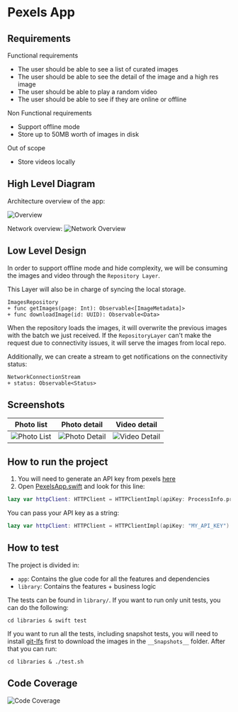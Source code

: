 # Pexels App

## Requirements

Functional requirements
* The user should be able to see a list of curated images
* The user should be able to see the detail of the image and a high res image
* The user should be able to play a random video
* The user should be able to see if they are online or offline

Non Functional requirements
* Support offline mode
* Store up to 50MB worth of images in disk

Out of scope
* Store videos locally

## High Level Diagram
Architecture overview of the app:

![Overview](./images/high_level_design.png)

Network overview:
![Network Overview](./images/network_design.png)

## Low Level Design
In order to support offline mode and hide complexity, we will be consuming 
the images and video through the `Repository Layer`.

This Layer will also be in charge of syncing the local storage.

```
ImagesRepository
+ func getImages(page: Int): Observable<[ImageMetadata]>
+ func downloadImage(id: UUID): Observable<Data>
```

When the repository loads the images, it will overwrite the previous images with the batch
we just received. If the `RepositoryLayer` can't make the request due to connectivity issues,
it will serve the images from local repo.

Additionally, we can create a stream to get notifications on the connectivity status:
```
NetworkConnectionStream
+ status: Observable<Status>
```

## Screenshots
| Photo list | Photo detail | Video detail |
|------------|--------------|--------------|
| ![Photo List](./images/photo_list.PNG) | ![Photo Detail](./images/photo_detail.PNG) | ![Video Detail](./images/video_detail.PNG) |

## How to run the project
1. You will need to generate an API key from pexels [here](https://help.pexels.com/hc/en-us/articles/900004904026-How-do-I-get-an-API-key)
2. Open [PexelsApp.swift](apps/PexelsApp/PexelsApp/PexelsApp.swift) and look for this line:
```swift
lazy var httpClient: HTTPClient = HTTPClientImpl(apiKey: ProcessInfo.processInfo.environment["PEXELS_API_KEY"] ?? "")
```
You can pass your API key as a string:
```swift
lazy var httpClient: HTTPClient = HTTPClientImpl(apiKey: "MY_API_KEY")
```

## How to test

The project is divided in:
* `app`: Contains the glue code for all the features and dependencies
* `library`: Contains the features + business logic

The tests can be found in `library/`. If you want to run only unit tests, you can do the following:

```
cd libraries & swift test
```

If you want to run all the tests, including snapshot tests, you will need to install [git-lfs](https://git-lfs.com/) first
to download the images in the `__Snapshots__` folder. After that you can run:
```
cd libraries & ./test.sh
```

## Code Coverage
![Code Coverage](./images/code_coverage.png)
